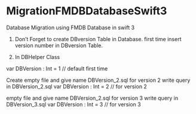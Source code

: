 # MigrationFMDBDatabaseSwift3
Database Migration using FMDB Database in swift 3


1)  Don’t Forget to create DBversion Table in Database.
      first time insert version number in DBversion Table.

2)   In  DBHelper Class

  var DBVersion : Int = 1 // default first time

  Create empty file and give name DBVersion_2.sql for version 2
  write query in DBVersion_2.sql 
  var DBVersion : Int = 2 // for version 2

  empty file and give name DBVersion_2.sql for version 3
  write query in DBVersion_3.sql 
  var DBVersion : Int = 3 // for version 3 
